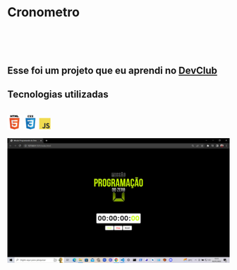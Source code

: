 <h1>Cronometro<h1>
<br>
<h2>Esse foi um projeto que eu aprendi no <a href="https://rodolfomori.com.br/devclub">DevClub</a></h2>

  <h2>Tecnologias utilizadas</h2>
  <br>
 <code><img height="32" src="https://raw.githubusercontent.com/github/explore/80688e429a7d4ef2fca1e82350fe8e3517d3494d/topics/html/html.png" alt="HTML5"/></code>
 <code><img height="32" src="https://raw.githubusercontent.com/github/explore/80688e429a7d4ef2fca1e82350fe8e3517d3494d/topics/css/css.png" alt="CSS"/></code>
 <code><img height="26" src="https://github.com/devicons/devicon/blob/master/icons/javascript/javascript-original.svg" alt="JavaScript"/></code>
  <br>
  <br>
<img src="https://github.com/flaviociriaco/Cronometro/blob/master/assets/Captura%20de%20Tela%20(122).png?raw=true" />
